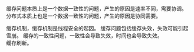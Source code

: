 
缓存问题本质上是一个数据一致性的问题，产生的原因是速率不同，需要协调。  
分布式本质上也是一个数据一致性的问题，产生的原因是协同需要。

缓存机制，缓存机制是线程安全的起因。
缓存问题包括缓存失效，失效可能引起雪崩。
缓存的一致性问题，一致性会导致失效，时间也会导致失效。  
缓存刷新。  

